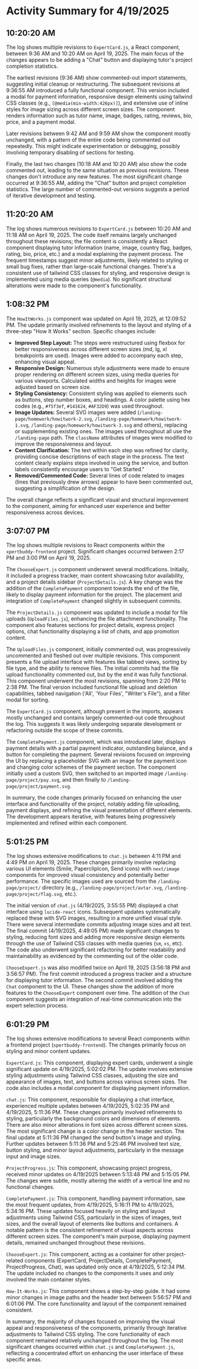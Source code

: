 # Activity Summary for 4/19/2025

## 10:20:20 AM
The log shows multiple revisions to `ExpertCard.js`, a React component, between 9:36 AM and 10:20 AM on April 19, 2025.  The main focus of the changes appears to be adding a "Chat" button and displaying tutor's project completion statistics.

The earliest revisions (9:36 AM) show commented-out import statements, suggesting initial cleanup or restructuring. The subsequent revisions at 9:36:55 AM introduced a fully functional component.  This version included a modal for payment information,  responsive design elements using tailwind CSS classes (e.g., `[@media(min-width:426px)]`), and extensive use of inline styles for image sizing across different screen sizes.  The component renders information such as tutor name, image, badges, rating, reviews, bio, price, and a payment modal.

Later revisions between 9:42 AM and 9:59 AM show the component mostly unchanged, with a pattern of the entire code being commented out repeatedly.  This might indicate experimentation or debugging, possibly involving temporary disabling of sections for testing.

Finally, the last two changes (10:18 AM and 10:20 AM) also show the code commented out, leading to the same situation as previous revisions. These changes don't introduce any new features.  The most significant change occurred at 9:36:55 AM, adding the "Chat" button and  project completion statistics.  The large number of commented-out versions suggests a period of iterative development and testing.


## 11:20:20 AM
The log shows numerous revisions to `ExpertCard.js` between 10:20 AM and 11:18 AM on April 19, 2025.  The code itself remains largely unchanged throughout these revisions; the file content is consistently a React component displaying tutor information (name, image, country flag, badges, rating, bio, price, etc.) and a modal explaining the payment process. The frequent timestamps suggest minor adjustments, likely related to styling or small bug fixes, rather than large-scale functional changes. There's a consistent use of tailwind CSS classes for styling, and responsive design is implemented using media queries (`@media`).  No significant structural alterations were made to the component's functionality.


## 1:08:32 PM
The `HowItWorks.js` component was updated on April 19, 2025, at 12:09:52 PM.  The update primarily involved refinements to the layout and styling of a three-step "How It Works" section.  Specific changes include:

* **Improved Step Layout:** The steps were restructured using flexbox for better responsiveness across different screen sizes (md, lg, xl breakpoints are used).  Images were added to accompany each step, enhancing visual appeal.
* **Responsive Design:**  Numerous style adjustments were made to ensure proper rendering on different screen sizes, using media queries for various viewports.  Calculated widths and heights for images were adjusted based on screen size.
* **Styling Consistency:** Consistent styling was applied to elements such as buttons, step number boxes, and headings.  A color palette using hex codes (e.g., `#f5f3ef`, `#141624`, `#AF32D9`) was used throughout.
* **Image Updates:** Several SVG images were added (`/landing-page/homework/howitwork-2.svg`, `/landing-page/homework/howitwork-1.svg`, `/landing-page/homework/howitwork-3.svg` and others), replacing or supplementing existing ones. The images used throughout all use the `/landing-page` path. The `className` attributes of images were modified to improve the responsiveness and layout.
* **Content Clarification:**  The text within each step was refined for clarity, providing concise descriptions of each stage in the process.  The text content clearly explains steps involved in using the service, and button labels consistently encourage users to "Get Started."
* **Removed/Commented Code:** Several lines of code related to images (lines that previously drew arrows) appear to have been commented out, suggesting a simplification of the design.


The overall change reflects a significant visual and structural improvement to the component, aiming for enhanced user experience and better responsiveness across devices.


## 3:07:07 PM
The log shows multiple revisions to React components within the `xpertbuddy-frontend` project.  Significant changes occurred between 2:17 PM and 3:00 PM on April 19, 2025.

The `ChooseExpert.js` component underwent several modifications.  Initially,  it included a progress tracker, main content showcasing tutor availability, and a project details sidebar (`ProjectDetails.js`).  A key change was the addition of the `CompletePayment` component towards the end of the file,  likely to display payment information for the project. The placement and integration of `CompletePayment` changed slightly in subsequent commits.


The `ProjectDetails.js` component was updated to include a modal for file uploads (`UploadFiles.js`), enhancing the file attachment functionality.  The component also features sections for project details, express project options, chat functionality displaying a list of chats, and app promotion content.

The `UploadFiles.js` component, initially commented out, was progressively uncommented and fleshed out over multiple revisions.  This component presents a file upload interface with features like tabbed views, sorting by file type, and the ability to remove files. The initial commits had the file upload functionality commented out, but by the end it was fully functional. This component underwent the most revisions, spanning from 2:20 PM to 2:38 PM.  The final version included functional file upload and deletion capabilities, tabbed navigation ('All', 'Your Files', "Writer's File"), and a filter modal for sorting.


The `ExpertCard.js` component, although present in the imports,  appears mostly unchanged and contains largely commented-out code throughout the log.  This suggests it was likely undergoing separate development or refactoring outside the scope of these commits.

The `CompletePayment.js` component, which was introduced later,  displays payment details with a partial payment indicator, outstanding balance, and a button for completing the payment.  Several revisions focused on improving the UI by replacing a placeholder SVG with an image for the payment icon and changing color schemes of the payment section.  The component initially used a custom SVG, then switched to an imported image `/landing-page/project/pay.svg`, and then finally to `/landing-page/project/payment.svg`.


In summary, the code changes primarily focused on enhancing the user interface and functionality of the project, notably adding file uploading, payment displays, and refining the visual presentation of different elements.  The development appears iterative, with features being progressively implemented and refined within each component.


## 5:01:25 PM
The log shows extensive modifications to `chat.js` between 4:11 PM and 4:49 PM on April 19, 2025.  These changes primarily involve replacing various UI elements (Smile, PaperclipIcon, Send icons) with `next/image` components for improved visual consistency and potentially better performance.  The specific images used are sourced from the `/landing-page/project/` directory (e.g., `/landing-page/project/avtar.svg`, `/landing-page/project/flag.svg`, etc.).

The initial version of `chat.js` (4/19/2025, 3:55:55 PM) displayed a chat interface using `lucide-react` icons.  Subsequent updates systematically replaced these with SVG images, resulting in a more unified visual style.  There were several intermediate commits adjusting image sizes and alt text.  The final commit (4/19/2025, 4:49:05 PM) made significant changes to styling, reducing font sizes and adding more responsive design elements through the use of Tailwind CSS classes with media queries (`sm`, `xs`, etc).  The code also underwent significant refactoring for better readability and maintainability as evidenced by the commenting out of the older code.

`ChooseExpert.js` was also modified twice on April 19, 2025 (3:56:18 PM and 3:56:57 PM). The first commit introduced a progress tracker and a structure for displaying tutor information.  The second commit involved adding the `Chat` component to the UI.  These changes show the addition of more features to the `ChooseExpert` component over time.  The addition of the `Chat` component suggests an integration of real-time communication into the expert selection process.


## 6:01:29 PM
The log shows extensive modifications to several React components within a frontend project (`xpertbuddy-frontend`).  The changes primarily focus on styling and minor content updates.

`ExpertCard.js`: This component, displaying expert cards, underwent a single significant update on 4/19/2025, 5:02:02 PM.  The update involves extensive styling adjustments using Tailwind CSS classes, adjusting the size and appearance of images, text, and buttons across various screen sizes.  The code also includes a modal component for displaying payment information.

`chat.js`: This component, responsible for displaying a chat interface, experienced multiple updates between 4/19/2025, 5:02:35 PM and 4/19/2025, 5:11:36 PM.  These changes primarily involved refinements to styling, particularly the background colors and dimensions of elements.  There are also minor alterations in font sizes across different screen sizes.  The most significant change is a color change in the header section.  The final update at 5:11:36 PM changed the send button's image and styling. Further updates between 5:11:36 PM and 5:25:46 PM involved  text size, button styling, and minor layout adjustments,  particularly in the message input and image sizes.


`ProjectProgress.js`:  This component, showcasing project progress, received minor updates on 4/19/2025 between 5:13:48 PM and 5:15:05 PM. The changes were subtle, mostly altering the width of a vertical line and no functional changes.

`CompletePayment.js`: This component, handling payment information, saw the most frequent updates, from 4/19/2025, 5:16:11 PM to 4/19/2025, 5:34:16 PM. These updates focused heavily on styling and layout adjustments using Tailwind CSS,  particularly in the sizes of images, text sizes, and the overall layout of elements like buttons and containers.   A notable pattern is the consistent refinement of  visual aspects across different screen sizes. The component's main purpose, displaying payment details, remained unchanged throughout these revisions.


`ChooseExpert.js`: This component, acting as a container for other project-related components (ExpertCard, ProjectDetails, CompletePayment, ProjectProgress, Chat), was updated only once at 4/19/2025, 5:12:34 PM. The update included no changes to the components it uses and only involved the main container styles.


`How-It-Works.js`: This component shows a step-by-step guide. It had some minor changes  in image paths and the header text between 5:56:57 PM and 6:01:06 PM.  The core functionality and layout of the component remained consistent.

In summary, the majority of changes focused on improving the visual appeal and responsiveness of the components, primarily through iterative adjustments to Tailwind CSS styling.  The core functionality of each component remained relatively unchanged throughout the log.  The most significant changes occurred within `chat.js` and `CompletePayment.js`,  reflecting a concentrated effort on enhancing the user interface of these specific areas.
